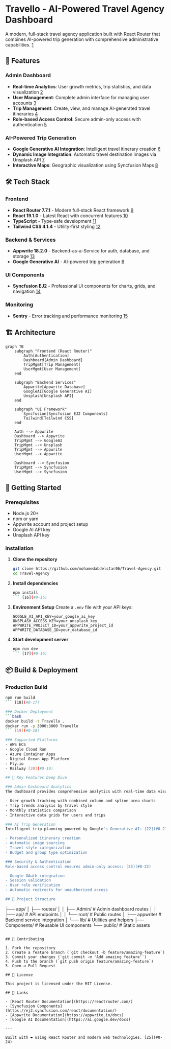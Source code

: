 
# Travello - AI-Powered Travel Agency Dashboard

A modern, full-stack travel agency application built with React Router that combines AI-powered trip generation with comprehensive administrative capabilities. [1](#0-0) 

## 🚀 Features

### Admin Dashboard
- **Real-time Analytics**: User growth metrics, trip statistics, and data visualization [2](#0-1) 
- **User Management**: Complete admin interface for managing user accounts [3](#0-2) 
- **Trip Management**: Create, view, and manage AI-generated travel itineraries [4](#0-3) 
- **Role-based Access Control**: Secure admin-only access with authentication [5](#0-4) 

### AI-Powered Trip Generation
- **Google Generative AI Integration**: Intelligent travel itinerary creation [6](#0-5) 
- **Dynamic Image Integration**: Automatic travel destination images via Unsplash API [7](#0-6) 
- **Interactive Maps**: Geographic visualization using Syncfusion Maps [8](#0-7) 

## 🛠️ Tech Stack

### Frontend
- **React Router 7.7.1** - Modern full-stack React framework [9](#0-8) 
- **React 19.1.0** - Latest React with concurrent features [10](#0-9) 
- **TypeScript** - Type-safe development [11](#0-10) 
- **Tailwind CSS 4.1.4** - Utility-first styling [12](#0-11) 

### Backend & Services
- **Appwrite 18.2.0** - Backend-as-a-Service for auth, database, and storage [13](#0-12) 
- **Google Generative AI** - AI-powered trip generation [6](#0-5) 

### UI Components
- **Syncfusion EJ2** - Professional UI components for charts, grids, and navigation [14](#0-13) 

### Monitoring
- **Sentry** - Error tracking and performance monitoring [15](#0-14) 

## 🏗️ Architecture

```mermaid
graph TB
    subgraph "Frontend (React Router)"
        Auth[Authentication]
        Dashboard[Admin Dashboard]
        TripMgmt[Trip Management]
        UserMgmt[User Management]
    end
    
    subgraph "Backend Services"
        Appwrite[Appwrite Database]
        GoogleAI[Google Generative AI]
        Unsplash[Unsplash API]
    end
    
    subgraph "UI Framework"
        Syncfusion[Syncfusion EJ2 Components]
        Tailwind[Tailwind CSS]
    end
    
    Auth --> Appwrite
    Dashboard --> Appwrite
    TripMgmt --> GoogleAI
    TripMgmt --> Unsplash
    TripMgmt --> Appwrite
    UserMgmt --> Appwrite
    
    Dashboard --> Syncfusion
    TripMgmt --> Syncfusion
    UserMgmt --> Syncfusion
```

## 🚦 Getting Started

### Prerequisites
- Node.js 20+ 
- npm or yarn
- Appwrite account and project setup
- Google AI API key
- Unsplash API key

### Installation

1. **Clone the repository**
   ```bash
   git clone https://github.com/mohamedabdelstar06/Travel-Agency.git
   cd Travel-Agency
   ```

2. **Install dependencies**
   ```bash
   npm install
   ``` [16](#0-15) 

3. **Environment Setup**
   Create a `.env` file with your API keys:
   ```env
   GOOGLE_AI_API_KEY=your_google_ai_key
   UNSPLASH_ACCESS_KEY=your_unsplash_key
   APPWRITE_PROJECT_ID=your_appwrite_project_id
   APPWRITE_DATABASE_ID=your_database_id
   ```

4. **Start development server**
   ```bash
   npm run dev
   ``` [17](#0-16) 

## 📦 Build & Deployment

### Production Build

```bash
npm run build
``` [18](#0-17) 

### Docker Deployment
```bash
docker build -t Travello .
docker run -p 3000:3000 Travello
``` [19](#0-18) 

### Supported Platforms
- AWS ECS
- Google Cloud Run  
- Azure Container Apps
- Digital Ocean App Platform
- Fly.io
- Railway [20](#0-19) 

## 🎯 Key Features Deep Dive

### Admin Dashboard Analytics
The dashboard provides comprehensive analytics with real-time data visualization: [21](#0-20) 

- User growth tracking with combined column and spline area charts
- Trip trends analysis by travel style
- Monthly statistics comparison
- Interactive data grids for users and trips

### AI Trip Generation
Intelligent trip planning powered by Google's Generative AI: [22](#0-21) 

- Personalized itinerary creation
- Automatic image sourcing
- Travel style categorization
- Budget and group type optimization

### Security & Authentication
Role-based access control ensures admin-only access: [23](#0-22) 

- Google OAuth integration
- Session validation
- User role verification
- Automatic redirects for unauthorized access

## 📁 Project Structure

```
├── app/
│   ├── routes/
│   │   ├── Admin/           # Admin dashboard routes
│   │   ├── api/             # API endpoints
│   │   └── root/            # Public routes
│   ├── appwrite/            # Backend service integration
│   └── lib/                 # Utilities and helpers
├── Components/              # Reusable UI components
└── public/                  # Static assets
``` [24](#0-23) 

## 🤝 Contributing

1. Fork the repository
2. Create a feature branch (`git checkout -b feature/amazing-feature`)
3. Commit your changes (`git commit -m 'Add amazing feature'`)
4. Push to the branch (`git push origin feature/amazing-feature`)
5. Open a Pull Request

## 📄 License

This project is licensed under the MIT License.

## 🔗 Links

- [React Router Documentation](https://reactrouter.com/)
- [Syncfusion Components](https://ej2.syncfusion.com/react/documentation/)
- [Appwrite Documentation](https://appwrite.io/docs)
- [Google AI Documentation](https://ai.google.dev/docs)

---

Built with ❤️ using React Router and modern web technologies. [25](#0-24) 
